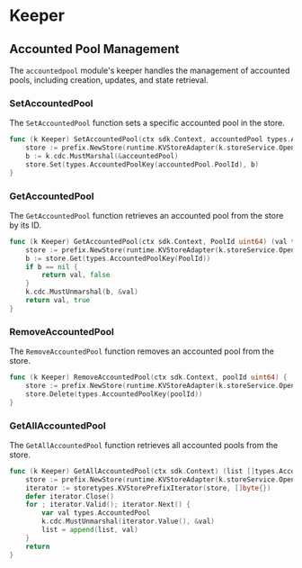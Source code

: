 <!--
order: 3
-->

# Keeper

## Accounted Pool Management

The `accountedpool` module's keeper handles the management of accounted pools, including creation, updates, and state retrieval.

### SetAccountedPool

The `SetAccountedPool` function sets a specific accounted pool in the store.

```go
func (k Keeper) SetAccountedPool(ctx sdk.Context, accountedPool types.AccountedPool) {
    store := prefix.NewStore(runtime.KVStoreAdapter(k.storeService.OpenKVStore(ctx)), types.KeyPrefix(types.AccountedPoolKeyPrefix))
    b := k.cdc.MustMarshal(&accountedPool)
    store.Set(types.AccountedPoolKey(accountedPool.PoolId), b)
}
```

### GetAccountedPool

The `GetAccountedPool` function retrieves an accounted pool from the store by its ID.

```go
func (k Keeper) GetAccountedPool(ctx sdk.Context, PoolId uint64) (val types.AccountedPool, found bool) {
    store := prefix.NewStore(runtime.KVStoreAdapter(k.storeService.OpenKVStore(ctx)), types.KeyPrefix(types.AccountedPoolKeyPrefix))
    b := store.Get(types.AccountedPoolKey(PoolId))
    if b == nil {
        return val, false
    }
    k.cdc.MustUnmarshal(b, &val)
    return val, true
}
```

### RemoveAccountedPool

The `RemoveAccountedPool` function removes an accounted pool from the store.

```go
func (k Keeper) RemoveAccountedPool(ctx sdk.Context, poolId uint64) {
    store := prefix.NewStore(runtime.KVStoreAdapter(k.storeService.OpenKVStore(ctx)), types.KeyPrefix(types.AccountedPoolKeyPrefix))
    store.Delete(types.AccountedPoolKey(poolId))
}
```

### GetAllAccountedPool

The `GetAllAccountedPool` function retrieves all accounted pools from the store.

```go
func (k Keeper) GetAllAccountedPool(ctx sdk.Context) (list []types.AccountedPool) {
    store := prefix.NewStore(runtime.KVStoreAdapter(k.storeService.OpenKVStore(ctx)), types.KeyPrefix(types.AccountedPoolKeyPrefix))
    iterator := storetypes.KVStorePrefixIterator(store, []byte{})
    defer iterator.Close()
    for ; iterator.Valid(); iterator.Next() {
        var val types.AccountedPool
        k.cdc.MustUnmarshal(iterator.Value(), &val)
        list = append(list, val)
    }
    return
}
```
